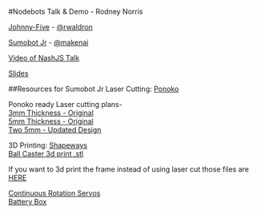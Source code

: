 #Nodebots Talk & Demo - Rodney Norris

[Johnny-Five](https://github.com/rwaldron/johnny-five) - [@rwaldron](https://twitter.com/rwaldron)

[Sumobot Jr](https://github.com/makenai/sumobot-jr) - [@makenai](http://twitter.com/makenai)

[Video of NashJS Talk](https://www.youtube.com/watch?v=ufl_uWq1m9U)

[Slides](https://github.com/TattedCodeMonkey/nodebots_talk/blob/master/Building_A_Nodebot-Slides.pdf)

##Resources for Sumobot Jr
Laser Cutting: [Ponoko](https://www.ponoko.com/)

Ponoko ready Laser cutting plans-
<br>  [3mm Thickness - Original](https://github.com/makenai/sumobot-jr/blob/master/cutting_plans/sumbotjr-3mm_ponoko.eps)
<br>  [5mm Thickness - Original](https://github.com/makenai/sumobot-jr/blob/master/cutting_plans/sumbotjr-5mm_ponoko.eps)
<br>  [Two 5mm - Updated Design](https://github.com/makenai/sumobot-jr/blob/master/cutting_plans/sumbotjr-5mm_double_ponoko_updated.eps)

3D Printing: [Shapeways](http://www.shapeways.com/)
<br>  [Ball Caster 3d print .stl](https://github.com/makenai/sumobot-jr/blob/master/3d_print/BallCaster.stl)

If you want to 3d print the frame instead of using laser cut those files are [HERE](https://github.com/makenai/sumobot-jr/tree/master/3d_print/sumobot)

[Continuous Rotation Servos](http://www.pololu.com/product/536)<br>
[Battery Box](http://www.pololu.com/product/1153)
